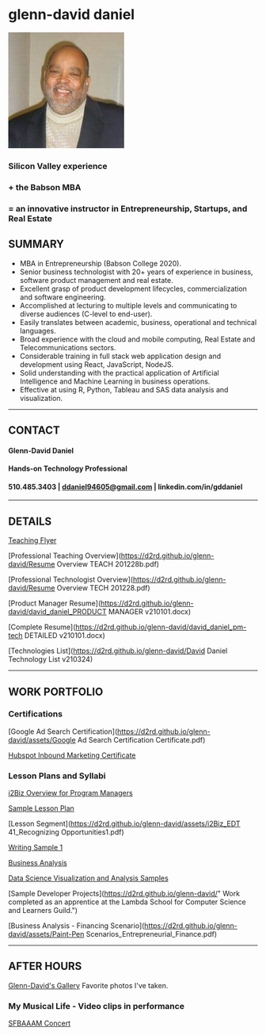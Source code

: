 # glenn-david daniel

![Headshot](./DD-Bizhead_234x234.jpg "Glenn-David Daniel")

### Silicon Valley experience 

### + the Babson MBA 

### = an innovative instructor in Entrepreneurship, Startups, and Real Estate

## SUMMARY
*	MBA in Entrepreneurship (Babson College 2020).
*	Senior business technologist with 20+ years of experience in business, software product management and real estate.
*	Excellent grasp of product development lifecycles, commercialization and software engineering.
*	Accomplished at lecturing to multiple levels and communicating to diverse audiences (C-level to end-user).
*	Easily translates between academic, business, operational and technical languages.  
*	Broad experience with the cloud and mobile computing, Real Estate and Telecommunications sectors.
*	Considerable training in full stack web application design and development using React, JavaScript, NodeJS.
*	Solid understanding with the practical application of Artificial Intelligence and Machine Learning in business operations.
*	Effective at using R, Python, Tableau and SAS data analysis and visualization.

---

## CONTACT
#### Glenn-David Daniel
#### Hands-on Technology Professional
#### 510.485.3403 | ddaniel94605@gmail.com | linkedin.com/in/gddaniel
---

## DETAILS
[Teaching Flyer](https://d2rd.github.io/glenn-david/Glenn-David_Daniel_TEACH_Flyer_v210319.pdf)

[Professional Teaching Overview](https://d2rd.github.io/glenn-david/Resume Overview TEACH 201228b.pdf)

<!-- [Curriculm Vitae](https://d2rd.github.io/glenn-david/) -->

[Professional Technologist Overview](https://d2rd.github.io/glenn-david/Resume Overview TECH 201228.pdf)

[Product Manager Resume](https://d2rd.github.io/glenn-david/david_daniel_PRODUCT MANAGER v210101.docx)

[Complete Resume](https://d2rd.github.io/glenn-david/david_daniel_pm-tech DETAILED v210101.docx)

[Technologies List](https://d2rd.github.io/glenn-david/David Daniel Technology List v210324)

---

## WORK PORTFOLIO
<!-- Links -->
### Certifications
[Google Ad Search Certification](https://d2rd.github.io/glenn-david/assets/Google Ad Search Certification Certificate.pdf)

[Hubspot Inbound Marketing Certificate](https://d2rd.github.io/glenn-david/assets/GDDaniel_Inbound_Marketing_Certificate.pdf)

### Lesson Plans and Syllabi
[i2Biz Overview for Program Managers](https://d2rd.github.io/glenn-david/assets/i2Biz_Program_Overview_2014.pdf)

[Sample Lesson Plan](https://d2rd.github.io/glenn-david/assets/Sample_Lesson_Plan_2014_Glenn-David_Daniel.pdf)

[Lesson Segment](https://d2rd.github.io/glenn-david/assets/i2Biz_EDT 41_Recognizing Opportunities1.pdf)

<!-- [Lecture Overviews](https://d2rd.github.io/glenn-david/) -->

[Writing Sample 1](https://d2rd.github.io/glenn-david/)

[Business Analysis](https://d2rd.github.io/glenn-david/)

[Data Science Visualization and Analysis Samples](https://d2rd.github.io/glenn-david/)

[Sample Developer Projects](https://d2rd.github.io/glenn-david/" Work completed as an apprentice at the Lambda School for Computer Science and Learners Guild.")

[Business Analysis - Financing Scenario](https://d2rd.github.io/glenn-david/assets/Paint-Pen Scenarios_Entrepreneurial_Finance.pdf)

---

## AFTER HOURS
[Glenn-David's Gallery](https://d2rd.github.io/glenn-david/)
Favorite photos I've taken.

### My Musical Life - Video clips in performance
[SFBAAAM Concert](https://d2rd.github.io/glenn-david/assets/videos/David_Solos_at_SFBAAAM_concert_2007.mp4)
